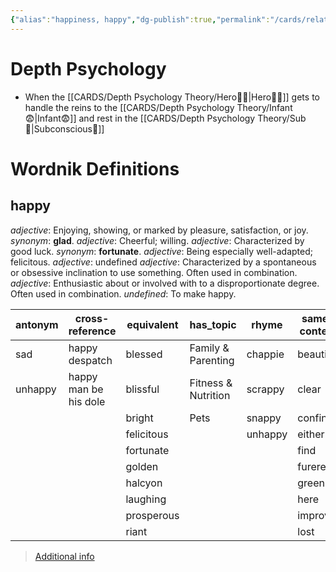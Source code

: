 ```yaml
---
{"alias":"happiness, happy","dg-publish":true,"permalink":"/cards/related-concepts-and-theories/happiness/","dgPassFrontmatter":true,"noteIcon":"1","created":"2023-01-31T18:37:42.420+01:00","updated":"2023-05-03T00:57:19.815+02:00"}
---
```


# Depth Psychology 
- When the [[CARDS/Depth Psychology Theory/Hero🦸‍♂️\|Hero🦸‍♂️]] gets to handle the reins to the [[CARDS/Depth Psychology Theory/Infant😨\|Infant😨]] and rest in the [[CARDS/Depth Psychology Theory/Sub🤸\|Subconscious🤸]] 

# Wordnik Definitions 
## happy
*adjective*: Enjoying, showing, or marked by pleasure, satisfaction, or joy. <i>synonym</i>: <strong> glad</strong>.
*adjective*: Cheerful; willing.
*adjective*: Characterized by good luck. <i>synonym</i>: <strong> fortunate</strong>.
*adjective*: Being especially well-adapted; felicitous.
*adjective*: undefined
*adjective*: Characterized by a spontaneous or obsessive inclination to use something. Often used in combination.
*adjective*: Enthusiastic about or involved with to a disproportionate degree. Often used in combination.
*undefined*: To make happy.

| antonym |cross-reference |equivalent |has_topic |rhyme |same-context |synonym |variant |
| --- | --- | --- | --- | --- | --- | --- | --- |
| sad | happy despatch | blessed | Family & Parenting | chappie | beautiful | a propos | happier |
| unhappy | happy man be his dole | blissful | Fitness & Nutrition | scrappy | clear | accepting | happiest |
|  |  | bright | Pets | snappy | confin | accidental |  |
|  |  | felicitous |  | unhappy | either | ad rem |  |
|  |  | fortunate |  |  | find | adapted |  |
|  |  | golden |  |  | furere | addled |  |
|  |  | halcyon |  |  | green | advantageous |  |
|  |  | laughing |  |  | here | advisable |  |
|  |  | prosperous |  |  | improv | applicable |  |
|  |  | riant |  |  | lost | apposite |  |

> [Additional info](https://www.wordnik.com/words/happy)

